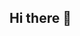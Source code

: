 ## Hi there 👋

<!--
**Pauts3/Pauts3** is a ✨ _special_ ✨ repository because its `README.md` (this file) appears on your GitHub profile.-- >

I'm Paula, Data scientist and Master in Communication with professional experience in companies dedicated to environmental education and consulting. My knowledge and skills include the use of Python as a programming language, data visualization with libraries such as Seaborn and Matplotlib, the design, development and implementation of marketing and communication campaigns, as well as photographic, audio and video editing.

![Python](https://img.shields.io/badge/python-3670A0?style=for-the-badge&logo=python&logoColor=ffdd54)
